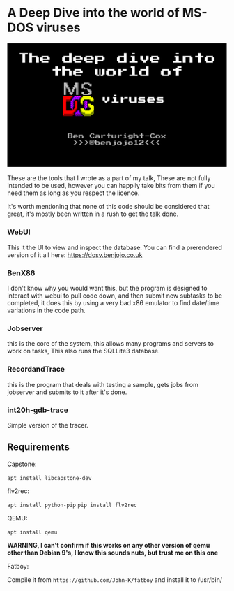 A Deep Dive into the world of MS-DOS viruses
===

![title](./.github/main.png)

These are the tools that I wrote as a part of my talk, These are not fully intended to be used, however you can happily take bits from them if you need them as long as you respect the licence.

It's worth mentioning that none of this code should be considered that great, it's mostly been written in a rush to get the talk done.

### WebUI

This it the UI to view and inspect the database. You can find a prerendered version of it all here: https://dosv.benjojo.co.uk

### BenX86

I don't know why you would want this, but the program is designed to interact with webui to pull code down, and then submit new subtasks to be completed, it does this by using a very bad x86 emulator to find date/time variations in the code path.

### Jobserver

this is the core of the system, this allows many programs and servers to work on tasks, This also runs the SQLLite3 database.

### RecordandTrace

this is the program that deals with testing a sample, gets jobs from jobserver and submits to it after it's done.

### int20h-gdb-trace

Simple version of the tracer.



## Requirements

Capstone:

`apt install libcapstone-dev`

flv2rec:

`apt install python-pip`
`pip install flv2rec`

QEMU:

`apt install qemu`

**WARNING, I can't confirm if this works on any other version of qemu other than Debian 9's, I know this sounds nuts, but trust me on this one**

Fatboy:

Compile it from `https://github.com/John-K/fatboy` and install it to /usr/bin/

